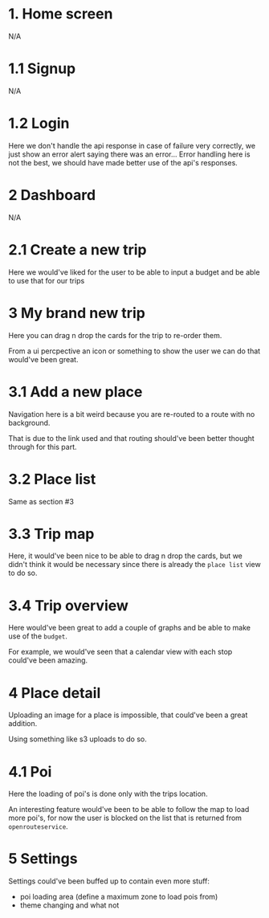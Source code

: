 # 1. Home screen

N/A

# 1.1 Signup

N/A

# 1.2 Login

Here we don't handle the api response in case of failure very correctly, we just show an error alert saying there was an error...
Error handling here is not the best, we should have made better use of the api's responses.

# 2 Dashboard

N/A


# 2.1 Create a new trip

Here we would've liked for the user to be able to input a budget and be able to use that for our trips

# 3 My brand new trip

Here you can drag n drop the cards for the trip to re-order them.

From a ui percpective an icon or something to show the user we can do that would've been great.

# 3.1 Add a new place

Navigation here is a bit weird because you are re-routed to a route with no background.

That is due to the link used and that routing should've been better thought through for this part.

# 3.2 Place list

Same as section #3

# 3.3 Trip map

Here, it would've been nice to be able to drag n drop the cards, but we didn't think it would be necessary since there is already the `place list` view to do so.

# 3.4 Trip overview

Here would've been great to add a couple of graphs and be able to make use of the `budget`.

For example, we would've seen that a calendar view with each stop could've been amazing.

# 4 Place detail

Uploading an image for a place is impossible, that could've been a great addition.

Using something like s3 uploads to do so.

# 4.1 Poi

Here the loading of poi's is done only with the trips location.

An interesting feature would've been to be able to follow the map to load more poi's, for now the user is blocked on the list that is returned from `openrouteservice`.

# 5 Settings

Settings could've been buffed up to contain even more stuff:
- poi loading area (define a maximum zone to load pois from)
- theme changing and what not
